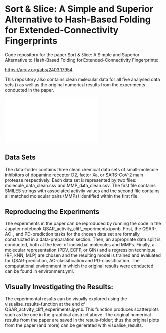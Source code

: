 # Sort & Slice: A Simple and Superior Alternative to Hash-Based Folding for Extended-Connectivity Fingerprints

Code repository for the paper Sort & Slice: A Simple and Superior Alternative to Hash-Based Folding for Extended-Connectivity Fingerprints: 

https://arxiv.org/abs/2403.17954

This repository also contains clean molecular data for all five analysed data sets () as well as the original numerical results from the experiments conducted in the paper.

![Substructure Pooling Overview](/figures/sub_pool_methods_overview.pdf)

## Data Sets

The data-folder contains three clean chemical data sets of small-molecule inhibitors of dopamine receptor D2, factor Xa, or SARS-CoV-2 main protease respectively. Each data set is represented by two files: molecule_data_clean.csv and MMP_data_clean.csv. The first file contains SMILES strings with associated activity values and the second file contains all matched molecular pairs (MMPs) identified within the first file.

## Reproducing the Experiments

The experiments in the paper can be reproduced by running the code in the Jupyter notebook QSAR_activity_cliff_experiments.ipynb. First, the QSAR-, AC-, and PD-prediction tasks for the chosen data set are formally constructed in a data-preparation section. Then, an appropriate data split is conducted, both at the level of individual molecules and MMPs. Finally, a molecular representation (PDV, ECFP, or GIN) and a regression technique (RF, kNN, MLP) are chosen and the resulting model is trained and evaluated for QSAR-prediction, AC-classification and PD-classification. The computational environment in which the original results were conducted can be found in environment.yml.



## Visually Investigating the Results:

The experimental results can be visually explored using the visualise_results-function at the end of QSAR_activity_cliff_experiments.ipynb. This function produces scatterplots such as the one in the graphical abstract above. The original numerical results from the paper are saved in the resuls-folder; thus the original plots from the paper (and more) can be generated with visualise_results.
